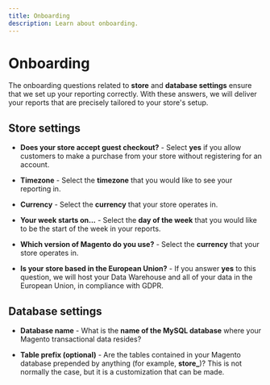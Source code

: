 ```yaml
---
title: Onboarding
description: Learn about onboarding.
---
```

# Onboarding

The onboarding questions related to **store** and **database settings** ensure that we set up your reporting correctly. With these answers, we will deliver your reports that are precisely tailored to your store's setup.

## Store settings

-  **Does your store accept guest checkout?** - Select **yes** if you allow customers to make a purchase from your store without registering for an account.

-  **Timezone** - Select the **timezone** that you would like to see your reporting in.

-  **Currency** - Select the **currency** that your store operates in.

-  **Your week starts on...** - Select the **day of the week** that you would like to be the start of the week in your reports.

-  **Which version of Magento do you use?** - Select the **currency** that your store operates in.

-  **Is your store based in the European Union?** - If you answer **yes** to this question, we will host your Data Warehouse and all of your data in the European Union, in compliance with GDPR.

## Database settings

-  **Database name** - What is the **name of the MySQL database** where your Magento transactional data resides?

-  **Table prefix (optional)** - Are the tables contained in your Magento database prepended by anything (for example, **store_**)? This is not normally the case, but it is a customization that can be made.

